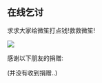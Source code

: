 ## 在线乞讨

求求大家给微笙打点钱!救救微笙!

![](https://s2.ax1x.com/2019/03/16/AZd4uq.png)

感谢以下朋友的捐赠:

\(并没有收到捐赠..\)